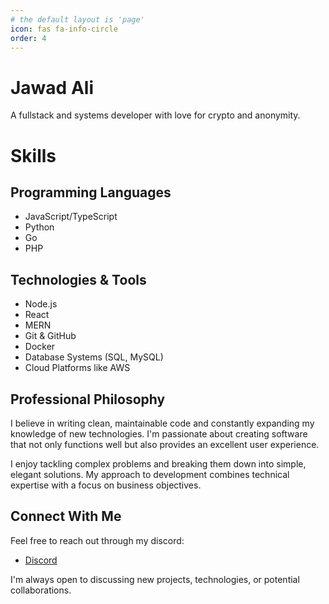 ```yaml
---
# the default layout is 'page'
icon: fas fa-info-circle
order: 4
---
```


# Jawad Ali

A fullstack and systems developer with love for crypto and anonymity.

# Skills

## Programming Languages
- JavaScript/TypeScript
- Python
- Go
- PHP

## Technologies & Tools
- Node.js
- React
- MERN 
- Git & GitHub
- Docker
- Database Systems (SQL, MySQL)
- Cloud Platforms like AWS

## Professional Philosophy

I believe in writing clean, maintainable code and constantly expanding my knowledge of new technologies. I'm passionate about creating software that not only functions well but also provides an excellent user experience.

I enjoy tackling complex problems and breaking them down into simple, elegant solutions. My approach to development combines technical expertise with a focus on business objectives.

## Connect With Me

Feel free to reach out through my discord:
- [Discord](https://discord.gg/9fPMWtMDx2)

I'm always open to discussing new projects, technologies, or potential collaborations.
